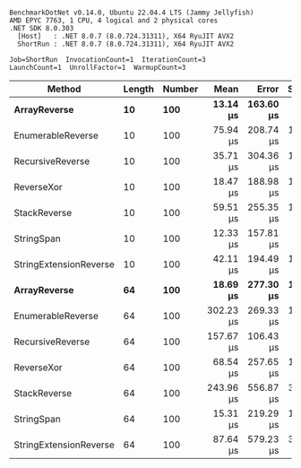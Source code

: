 ```

BenchmarkDotNet v0.14.0, Ubuntu 22.04.4 LTS (Jammy Jellyfish)
AMD EPYC 7763, 1 CPU, 4 logical and 2 physical cores
.NET SDK 8.0.303
  [Host]   : .NET 8.0.7 (8.0.724.31311), X64 RyuJIT AVX2
  ShortRun : .NET 8.0.7 (8.0.724.31311), X64 RyuJIT AVX2

Job=ShortRun  InvocationCount=1  IterationCount=3  
LaunchCount=1  UnrollFactor=1  WarmupCount=3  

```
| Method                 | Length | Number | Mean      | Error     | StdDev    | Median     | Min        | Max       | Allocated |
|----------------------- |------- |------- |----------:|----------:|----------:|-----------:|-----------:|----------:|----------:|
| **ArrayReverse**           | **10**     | **100**    |  **13.14 μs** | **163.60 μs** |  **8.967 μs** |   **8.145 μs** |   **7.785 μs** |  **23.49 μs** |  **10.09 KB** |
| EnumerableReverse      | 10     | 100    |  75.94 μs | 208.74 μs | 11.442 μs |  73.411 μs |  65.968 μs |  88.43 μs |  25.72 KB |
| RecursiveReverse       | 10     | 100    |  35.71 μs | 304.36 μs | 16.683 μs |  28.479 μs |  23.860 μs |  54.79 μs |  33.53 KB |
| ReverseXor             | 10     | 100    |  18.47 μs | 188.98 μs | 10.359 μs |  14.677 μs |  10.550 μs |  30.20 μs |  10.09 KB |
| StackReverse           | 10     | 100    |  59.51 μs | 255.35 μs | 13.997 μs |  56.655 μs |  47.167 μs |  74.72 μs |  31.19 KB |
| StringSpan             | 10     | 100    |  12.33 μs | 157.81 μs |  8.650 μs |   7.559 μs |   7.118 μs |  22.32 μs |   5.41 KB |
| StringExtensionReverse | 10     | 100    |  42.11 μs | 194.49 μs | 10.661 μs |  45.035 μs |  30.287 μs |  51.00 μs |  28.84 KB |
| **ArrayReverse**           | **64**     | **100**    |  **18.69 μs** | **277.30 μs** | **15.200 μs** |  **10.280 μs** |   **9.557 μs** |  **36.24 μs** |  **30.41 KB** |
| EnumerableReverse      | 64     | 100    | 302.23 μs | 269.33 μs | 14.763 μs | 298.978 μs | 289.360 μs | 318.34 μs |  59.31 KB |
| RecursiveReverse       | 64     | 100    | 157.67 μs | 106.43 μs |  5.834 μs | 157.213 μs | 152.074 μs | 163.72 μs | 560.88 KB |
| ReverseXor             | 64     | 100    |  68.54 μs | 257.65 μs | 14.123 μs |  72.425 μs |  52.878 μs |  80.31 μs |  30.41 KB |
| StackReverse           | 64     | 100    | 243.96 μs | 556.87 μs | 30.524 μs | 248.254 μs | 211.515 μs | 272.11 μs |  88.22 KB |
| StringSpan             | 64     | 100    |  15.31 μs | 219.29 μs | 12.020 μs |   8.435 μs |   8.315 μs |  29.19 μs |  15.56 KB |
| StringExtensionReverse | 64     | 100    |  87.64 μs | 579.23 μs | 31.750 μs |  70.352 μs |  68.288 μs | 124.28 μs |  68.69 KB |
